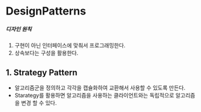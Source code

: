 # DesignPatterns

##### 디자인 원칙 #####
1. 구현이 아닌 인터페이스에 맞춰서 프로그래밍한다.
2. 상속보다는 구성을 활용한다.

## 1. Strategy Pattern
  - 알고리즘군을 정의하고 각각을 캡슐화하여 교환해서 사용할 수 있도록 만든다.
  - Starategy를 활용하면 알고리즘을 사용하는 클라이언트와는 독립적으로 알고리즘을 변경 할 수 있다.
